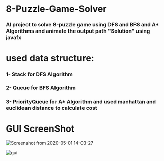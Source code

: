 # 8-Puzzle-Game-Solver
### AI project to solve 8-puzzle game using DFS and BFS and A* Algorithms and animate the output path "Solution" using javafx

# used data structure:
### 1- Stack for DFS Algorithm
### 2- Queue for BFS Algorithm
### 3- PriorityQueue for A* Algorithm and used manhattan and euclidean distance to calculate cost

# GUI ScreenShot

![Screenshot from 2020-05-01 14-03-27](https://user-images.githubusercontent.com/39191037/80804574-e1b07200-8bb5-11ea-885f-7b7aed6c8e7d.png)

![gui](https://user-images.githubusercontent.com/39191037/80804841-acf0ea80-8bb6-11ea-8101-3259bc6246d0.Gif)
